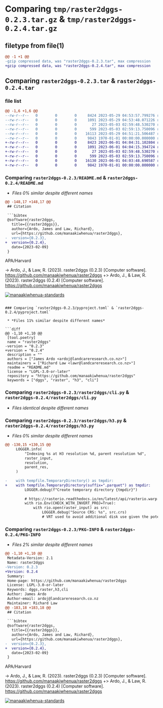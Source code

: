 # Comparing `tmp/raster2dggs-0.2.3.tar.gz` & `tmp/raster2dggs-0.2.4.tar.gz`

## filetype from file(1)

```diff
@@ -1 +1 @@
-gzip compressed data, was "raster2dggs-0.2.3.tar", max compression
+gzip compressed data, was "raster2dggs-0.2.4.tar", max compression
```

## Comparing `raster2dggs-0.2.3.tar` & `raster2dggs-0.2.4.tar`

### file list

```diff
@@ -1,6 +1,6 @@
--rw-r--r--   0        0        0     8424 2023-05-29 04:53:57.799276 raster2dggs-0.2.3/README.md
--rw-r--r--   0        0        0     1091 2023-05-29 04:53:48.071226 raster2dggs-0.2.3/pyproject.toml
--rw-r--r--   0        0        0       27 2023-05-03 02:59:48.530270 raster2dggs-0.2.3/raster2dggs/__init__.py
--rw-r--r--   0        0        0      599 2023-05-03 02:59:13.750096 raster2dggs-0.2.3/raster2dggs/cli.py
--rw-r--r--   0        0        0    16113 2023-05-29 04:51:21.506487 raster2dggs-0.2.3/raster2dggs/h3.py
--rw-r--r--   0        0        0     9843 1970-01-01 00:00:00.000000 raster2dggs-0.2.3/PKG-INFO
+-rw-r--r--   0        0        0     8423 2023-06-01 04:04:31.102804 raster2dggs-0.2.4/README.md
+-rw-r--r--   0        0        0     1091 2023-06-01 04:04:15.394724 raster2dggs-0.2.4/pyproject.toml
+-rw-r--r--   0        0        0       27 2023-05-03 02:59:48.530270 raster2dggs-0.2.4/raster2dggs/__init__.py
+-rw-r--r--   0        0        0      599 2023-05-03 02:59:13.750096 raster2dggs-0.2.4/raster2dggs/cli.py
+-rw-r--r--   0        0        0    16130 2023-06-01 04:03:48.690587 raster2dggs-0.2.4/raster2dggs/h3.py
+-rw-r--r--   0        0        0     9842 1970-01-01 00:00:00.000000 raster2dggs-0.2.4/PKG-INFO
```

### Comparing `raster2dggs-0.2.3/README.md` & `raster2dggs-0.2.4/README.md`

 * *Files 0% similar despite different names*

```diff
@@ -148,17 +148,17 @@
 ## Citation
 
 ```bibtex
 @software{raster2dggs,
   title={{raster2dggs}},
   author={Ardo, James and Law, Richard},
   url={https://github.com/manaakiwhenua/raster2dggs},
-  version={0.2.3},
+  version={0.2.4},
   date={2023-02-09}
 }
 ```
 
 APA/Harvard
 
-> Ardo, J., & Law, R. (2023). raster2dggs (0.2.3) [Computer software]. https://github.com/manaakiwhenua/raster2dggs 
+> Ardo, J., & Law, R. (2023). raster2dggs (0.2.4) [Computer software]. https://github.com/manaakiwhenua/raster2dggs
 
 [![manaakiwhenua-standards](https://github.com/manaakiwhenua/raster2dggs/workflows/manaakiwhenua-standards/badge.svg)](https://github.com/manaakiwhenua/manaakiwhenua-standards)
```

### Comparing `raster2dggs-0.2.3/pyproject.toml` & `raster2dggs-0.2.4/pyproject.toml`

 * *Files 11% similar despite different names*

```diff
@@ -1,10 +1,10 @@
 [tool.poetry]
 name = "raster2dggs"
-version = "0.2.3"
+version = "0.2.4"
 description = ""
 authors = ["James Ardo <ardoj@landcareresearch.co.nz>"]
 maintainers = ["Richard Law <lawr@landcareresearch.co.nz>"]
 readme = "README.md"
 license = "LGPL-3.0-or-later"
 repository = "https://github.com/manaakiwhenua/raster2dggs"
 keywords = ["dggs", "raster", "h3", "cli"]
```

### Comparing `raster2dggs-0.2.3/raster2dggs/cli.py` & `raster2dggs-0.2.4/raster2dggs/cli.py`

 * *Files identical despite different names*

### Comparing `raster2dggs-0.2.3/raster2dggs/h3.py` & `raster2dggs-0.2.4/raster2dggs/h3.py`

 * *Files 0% similar despite different names*

```diff
@@ -130,15 +130,15 @@
     LOGGER.info(
         "Indexing %s at H3 resolution %d, parent resolution %d",
         raster_input,
         resolution,
         parent_res,
     )
 
-    with tempfile.TemporaryDirectory() as tmpdir:
+    with tempfile.TemporaryDirectory(suffix=".parquet") as tmpdir:
         LOGGER.debug(f"Create temporary directory {tmpdir}")
 
         # https://rasterio.readthedocs.io/en/latest/api/rasterio.warp.html#rasterio.warp.calculate_default_transform
         with rio.Env(CHECK_WITH_INVERT_PROJ=True):
             with rio.open(raster_input) as src:
                 LOGGER.debug("Source CRS: %s", src.crs)
                 # VRT used to avoid additional disk use given the potential for reprojection to 4326 prior to H3 indexing
```

### Comparing `raster2dggs-0.2.3/PKG-INFO` & `raster2dggs-0.2.4/PKG-INFO`

 * *Files 2% similar despite different names*

```diff
@@ -1,10 +1,10 @@
 Metadata-Version: 2.1
 Name: raster2dggs
-Version: 0.2.3
+Version: 0.2.4
 Summary: 
 Home-page: https://github.com/manaakiwhenua/raster2dggs
 License: LGPL-3.0-or-later
 Keywords: dggs,raster,h3,cli
 Author: James Ardo
 Author-email: ardoj@landcareresearch.co.nz
 Maintainer: Richard Law
@@ -183,18 +183,18 @@
 ## Citation
 
 ```bibtex
 @software{raster2dggs,
   title={{raster2dggs}},
   author={Ardo, James and Law, Richard},
   url={https://github.com/manaakiwhenua/raster2dggs},
-  version={0.2.3},
+  version={0.2.4},
   date={2023-02-09}
 }
 ```
 
 APA/Harvard
 
-> Ardo, J., & Law, R. (2023). raster2dggs (0.2.3) [Computer software]. https://github.com/manaakiwhenua/raster2dggs 
+> Ardo, J., & Law, R. (2023). raster2dggs (0.2.4) [Computer software]. https://github.com/manaakiwhenua/raster2dggs
 
 [![manaakiwhenua-standards](https://github.com/manaakiwhenua/raster2dggs/workflows/manaakiwhenua-standards/badge.svg)](https://github.com/manaakiwhenua/manaakiwhenua-standards)
```


